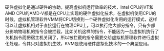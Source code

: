 

硬件虚拟化是通过硬件的协助，提高虚拟机运行效率的技术，Intel CPU的VT和AMD CPU的AMD-V都是在CPU上实现的硬件虚拟化技术，在虚拟机使用CPU的时候，虚拟机管理软件VMM将CPU切换到一个硬件虚拟化专用的运行模式，这样可以让虚拟机相对于直接运行在物理CPU上，可以执行绝大部分指令，只有少部分影响物理机的指令会被拦截，比如关机这样的指令，不能因为一台虚拟机执行了关机指令而把宿主机关闭了，所以被拦截的指令需要交给虚拟机管理软件进行虚拟化处理，令其只对虚拟机生效，KVM是使用硬件虚拟化技术的一个典型应用。

